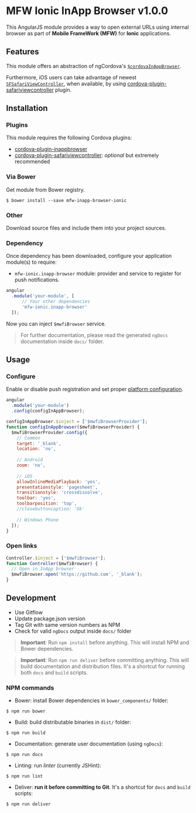 # MFW Ionic InApp Browser v1.0.0

This AngularJS module provides a way to open external URLs using internal browser as part of **Mobile FrameWork (MFW)** for **Ionic** applications.



## Features


This module offers an abstraction of ngCordova's [`$cordovaInAppBrowser`](http://ngcordova.com/docs/plugins/inAppBrowser/).

Furthermore, iOS users can take advantage of newest [`SFSafariViewController`](https://developer.apple.com/reference/safariservices/sfsafariviewcontroller),
when available, by using [cordova-plugin-safariviewcontroller](https://github.com/EddyVerbruggen/cordova-plugin-safariviewcontroller) plugin.



## Installation

### Plugins

This module requires the following Cordova plugins:

* [cordova-plugin-inappbrowser](https://github.com/apache/cordova-plugin-inappbrowser)
* [cordova-plugin-safariviewcontroller](https://github.com/EddyVerbruggen/cordova-plugin-safariviewcontroller): _optional_ but extremely recommended


### Via Bower

Get module from Bower registry.

```shell
$ bower install --save mfw-inapp-browser-ionic
```


### Other

Download source files and include them into your project sources.



### Dependency

Once dependency has been downloaded, configure your application module(s) to require:

* `mfw-ionic.inapp-browser` module: provider and service to register for push notifications.

```js
angular
  .module('your-module', [
      // Your other dependencies
      'mfw-ionic.inapp-browser'
  ]);
```

Now you can inject `$mwfiBrowser` service.


> For further documentation, please read the generated `ngDocs` documentation inside `docs/` folder.


## Usage

### Configure

Enable or disable push registration and set proper [platform configuration](https://github.com/phonegap/phonegap-plugin-push/blob/master/docs/API.md#pushnotificationinitoptions).

```js
angular
  .module('your-module')
  .config(configInAppBrowser);

configInAppBrowser.$inject = ['$mwfiBrowserProvider'];
function configInAppBrowser($mwfiBrowserProvider) {
  $mwfiBrowserProvider.config({
    // Common
    target: '_blank',
    location: 'no',
    
    // Android
    zoom: 'no',
    
    // iOS
    allowInlineMediaPlayback: 'yes',
    presentationstyle: 'pagesheet',
    transitionstyle: 'crossdissolve',
    toolbar: 'yes',
    toolbarposition: 'top',
    //closebuttoncaption: 'Ok'
    
    // Windows Phone
  });
}
```


### Open links

```js
Controller.$inject = ['$mwfiBrowser'];
function Controller($mwfiBrowser) {
  // Open in InApp browser
  $mwfiBrowser.open('https://github.com', '_blank');
}
```


## Development

* Use Gitflow
* Update package.json version
* Tag Git with same version numbers as NPM
* Check for valid `ngDocs` output inside `docs/` folder

> **Important**: Run `npm install` before anything. This will install NPM and Bower dependencies.

> **Important**: Run `npm run deliver` before committing anything. This will build documentation and distribution files.
> It's a shortcut for running both `docs` and `build` scripts.


### NPM commands

* Bower: install Bower dependencies in `bower_components/` folder:

```shell
$ npm run bower
```

* Build: build distributable binaries in `dist/` folder:

```shell
$ npm run build
```

* Documentation: generate user documentation (using `ngDocs`):

```shell
$ npm run docs
```

* Linting: run *linter* (currently JSHint):

```shell
$ npm run lint
```

* Deliver: **run it before committing to Git**. It's a shortcut for `docs` and `build` scripts:

```shell
$ npm run deliver
```
